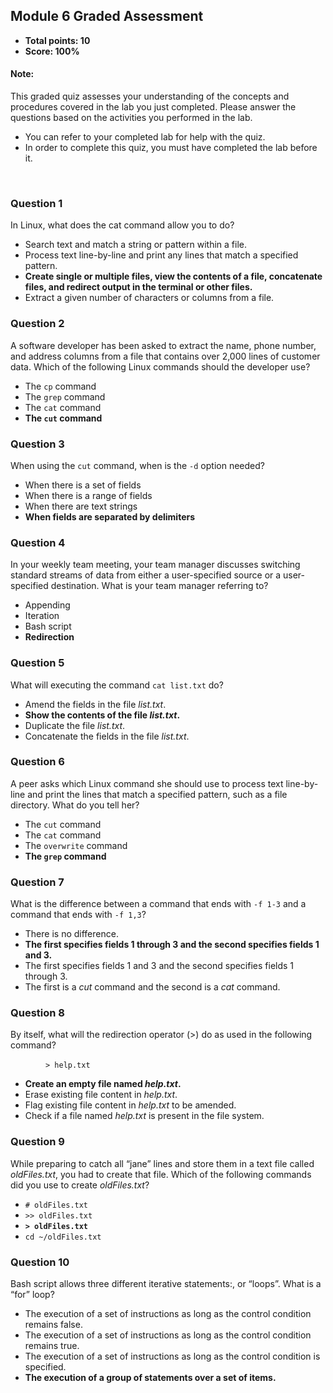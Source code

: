 ## Module 6 Graded Assessment
* **Total points: 10**
* **Score: 100%**

#### Note:
This graded quiz assesses your understanding of the concepts and procedures covered in the lab you just completed. Please answer the questions based on the activities you performed in the lab.

- You can refer to your completed lab for help with the quiz.
- In order to complete this quiz, you must have completed the lab before it.

<br>

### Question 1

In Linux, what does the cat command allow you to do?

- Search text and match a string or pattern within a file. 
- Process text line-by-line and print any lines that match a specified pattern.
- **Create single or multiple files, view the contents of a file, concatenate files, and redirect output in the terminal or other files.**
- Extract a given number of characters or columns from a file.

### Question 2

A software developer has been asked to extract the name, phone number, and address columns from a file that contains over 2,000 lines of customer data. Which of the following Linux commands should the developer use?


- The `cp` command
- The `grep` command
- The `cat` command
- **The `cut` command**

### Question 3

When using the `cut` command, when is the `-d` option needed?

- When there is a set of fields 
- When there is a range of fields 
- When there are text strings 
- **When fields are separated by delimiters**

### Question 4

In your weekly team meeting, your team manager discusses switching standard streams of data from either a user-specified source or a user-specified destination. What is your team manager referring to? 

- Appending
- Iteration
- Bash script
- **Redirection**

### Question 5

What will executing the command `cat list.txt` do?

- Amend the fields in the file _list.txt_.
- **Show the contents of the file _list.txt_.**
- Duplicate the file _list.txt_.
- Concatenate the fields in the file _list.txt_.

### Question 6

A peer asks which Linux command she should use to process text line-by-line and print the lines that match a specified pattern, such as a file directory. What do you tell her?

- The `cut` command
- The `cat` command
- The `overwrite` command
- **The `grep` command**

### Question 7

What is the difference between a command that ends with `-f 1-3` and a command that ends with `-f 1,3`?

- There is no difference.
- **The first specifies fields 1 through 3 and the second specifies fields 1 and 3.**
- The first specifies fields 1 and 3 and the second specifies fields 1 through 3.
- The first is a _cut_ command and the second is a _cat_ command.

### Question 8

By itself, what will the redirection operator (>) do as used in the following command?

&emsp;&emsp;&emsp;&emsp;`> help.txt`

- **Create an empty file named _help.txt_.**
- Erase existing file content in _help.txt_.
- Flag existing file content in _help.txt_ to be amended.
- Check if a file named _help.txt_ is present in the file system.

### Question 9

While preparing to catch all “jane” lines and store them in a text file called _oldFiles.txt_, you had to create that file. Which of the following commands did you use to create _oldFiles.txt_? 

- `# oldFiles.txt`
- `>> oldFiles.txt`
- **`> oldFiles.txt`**
- `cd ~/oldFiles.txt`

### Question 10
Bash script allows three different iterative statements:, or “loops”. What is a “for” loop?

- The execution of a set of instructions as long as the control condition remains false.
- The execution of a set of instructions as long as the control condition remains true.
- The execution of a set of instructions as long as the control condition is specified.
- **The execution of a group of statements over a set of items.**
